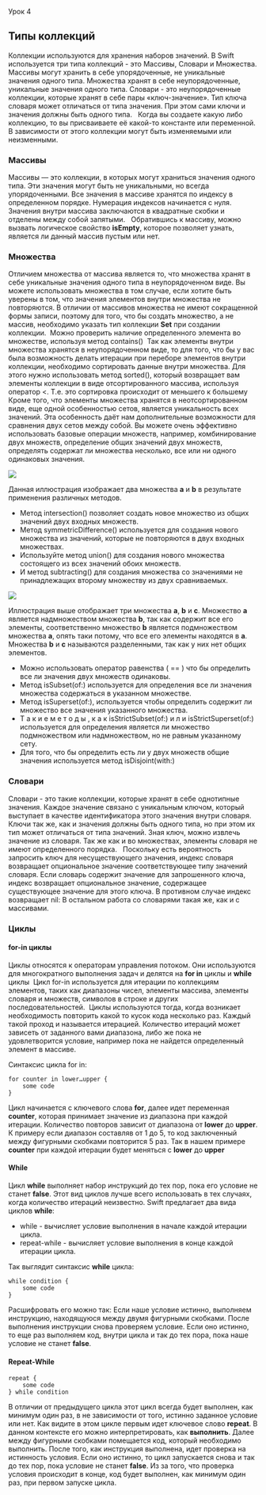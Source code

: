 Урок 4
## Типы коллекций 

Коллекции используются для хранения наборов значений. В Swift используется три типа коллекций - это Массивы, Словари и Множества. Массивы могут хранить в себе упорядоченные, не уникальные значения одного типа. Множества хранят в себе неупорядоченные, уникальные значения одного типа. Словари - это неупорядоченные коллекции, которые хранят в себе пары «ключ-значение». Тип ключа словаря может отличаться от типа значения. При этом сами ключи и значения должны быть одного типа.  
Когда вы создаете какую либо коллекцию, то вы присваиваете её какой-то константе или переменной. В зависимости от этого коллекции могут быть изменяемыми или неизменными.  

### Массивы 

Массивы — это коллекции, в которых могут храниться значения одного типа. Эти значения могут быть не уникальными, но всегда упорядоченными. Все значения в массиве хранятся по индексу в определенном порядке. Нумерация индексов начинается с нуля.  
Значения внутри массива заключаются в квадратные скобки и отделены между собой запятыми.  
Обратившись к массиву, можно вызвать логическое свойство **isEmpty**, которое позволяет узнать, является ли данный массив пустым или нет. 

### Множества 

Отличием множества от массива является то, что множества хранят в себе уникальные значения одного типа в неупорядоченном виде. Вы можете использовать множества в том случае, если хотите быть уверены в том, что значения элементов внутри множества не повторяются. В отличии от массивов множества не имеют сокращенной формы записи, поэтому для того, что бы создать множество, а не массив, необходимо указать тип коллекции **Set** при создании коллекции. 
Можно проверить наличие определенного элемента во множестве, используя метод contains() 
Так как элементы внутри множества хранятся в неупорядоченном виде, то для того, что бы у вас была возможность делать итерации при переборе элементов внутри коллекции, необходимо сортировать данные внутри множества. Для этого нужно использовать метод sorted(), который возвращает вам элементы коллекции в виде отсортированного массива, используя оператор <. Т.е. это сортировка происходит от меньшего к большему  
Кроме того, что элементы множества хранятся в неотсортированном виде, еще одной особенностью сетов, является уникальность всех значений. Эта особенность даёт нам дополнительные возможности для сравнения двух сетов между собой. Вы можете очень эффективно использовать базовые операции множеств, например, комбинирование двух множеств, определение общих значений двух множеств, определять содержат ли множества несколько, все или ни одного одинаковых значения. 

![](file:////Users/vladimir/Library/Containers/com.kingsoft.wpsoffice.mac.global/Data/tmp/wps-vladimir/ksohtml//wps3.png)

Данная иллюстрация изображает два множества **a** и **b** в результате применения различных методов. 

- Метод intersection() позволяет создать новое множество из общих значений двух входных множеств. 
- Метод symmetricDifference() используется для создания нового множества из значений, которые не повторяются в двух входных множествах. 
- Используйте метод union() для создания нового множества состоящего из всех значений обоих множеств. 
- И метод subtracting() для создания множества со значениями не принадлежащих второму множеству из двух сравниваемых. 

![](file:////Users/vladimir/Library/Containers/com.kingsoft.wpsoffice.mac.global/Data/tmp/wps-vladimir/ksohtml//wps4.png)

Иллюстрация выше отображает три множества **a**, **b** и **c**. Множество **a** является надмножеством множества **b**, так как содержит все его элементы, соответственно множество **b** является подмножеством множества **a**, опять таки потому, что все его элементы находятся в **a**. Множества **b** и **c** называются разделенными, так как у них нет общих элементов. 

- Можно использовать оператор равенства ( == ) что бы определить все ли значения двух множеств одинаковы. 
- Метод isSubset(of:) используется для определения все ли значения множества содержаться в указанном множестве. 
- Метод isSuperset(of:), используется чтобы определить содержит ли множество все значения указанного множества. 
- Т а к и е м е т о д ы , к а к isStrictSubset(of:) и л и isStrictSuperset(of:) используется для определения является ли множество подмножеством или надмножеством, но не равным указанному сету. 
- Для того, что бы определить есть ли у двух множеств общие значения используется метод isDisjoint(with:) 

### Словари 

Словари - это такие коллекции, которые хранят в себе однотипные значения. Каждое значение связано с уникальным ключом, который выступает в качестве идентификатора этого значения внутри словаря. Ключи так же, как и значения должны быть одного типа, но при этом их тип может отличаться от типа значений. Зная ключ, можно извлечь значение из словаря. Так же как и во множествах, элементы словаря не имеют определенного порядка.  
Поскольку есть вероятность запросить ключ для несуществующего значения, индекс словаря возвращает опциональное значение соответствующее типу значений словаря. Если словарь содержит значение для запрошенного ключа, индекс возвращает опциональное значение, содержащее существующее значение для этого ключа. В противном случае индекс возвращает nil: В остальном работа со словарями такая же, как и с массивами. 

### Циклы 

#### for-in циклы 

Циклы относятся к операторам управления потоком. Они используются для многократного выполнения задач и делятся на **for in** циклы и **while** циклы 
Цикл for-in используется для итерации по коллекциям элементов, таких как диапазоны чисел, элементы массива, элементы словаря и множеств, символов в строке и других последовательностей. 
Циклы используются тогда, когда возникает необходимость повторить какой то кусок кода несколько раз. Каждый такой проход и называется итерацией. Количество итераций может зависеть от заданного вами диапазона, либо же пока не удовлетворится условие, например пока не найдется определенный элемент в массиве. 

Синтаксис цикла for in: 

```
for counter in lower…upper {
	some code 
} 
```

Цикл начинается с ключевого слова **for**, далее идет переменная **counter**, которая принимает значение из диапазона при каждой итерации. Количество повторов зависит от диапазона от **lower** до **upper**. К примеру если диапазон составляв от 1 до 5, то код заключенный между фигурными скобками повторится 5 раз. Так в нашем примере **counter** при каждой итерации будет меняться с **lower** до **upper**  

#### While 

Цикл **while** выполняет набор инструкций до тех пор, пока его условие не станет **false**. Этот вид циклов лучше всего использовать в тех случаях, когда количество итераций неизвестно. Swift предлагает два вида циклов **while**:  

- while - вычисляет условие выполнения в начале каждой итерации цикла. 
- repeat-while - вычисляет условие выполнения в конце каждой итерации цикла. 

Так выглядит синтаксис **while** цикла: 

```
while condition {
	some code
}
```

Расшифровать его можно так: Если наше условие истинно, выполняем инструкцию, находящуюся между двумя фигурными скобками. После выполнения инструкции снова проверяем условие. Если оно истинно, то еще раз выполняем код, внутри цикла и так до тех пора, пока наше условие не станет **false**.  

#### Repeat-While 

```
repeat {     
	some code 
} while condition
```

В отличии от предыдущего цикла этот цикл всегда будет выполнен, как минимум один раз, в не зависимости от того, истинно заданное условие или нет. Как видите в этом цикле первым идет ключевое слово **repeat**. В данном контексте его можно интерпретировать, как **выполнить**. Далее между фигурными скобками помещается код, который необходимо выполнить. После того, как инструкция выполнена, идет проверка на истинность условия. Если оно истинно, то цикл запускается снова и так до тех пор, пока условие не станет **false**. Из за того, что проверка условия происходит в конце, код будет выполнен, как минимум один раз, при первом запуске цикла.